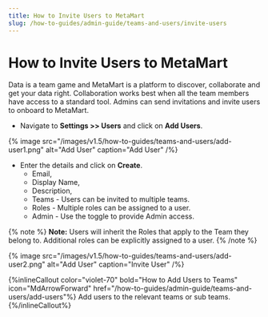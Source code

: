 ```yaml
---
title: How to Invite Users to MetaMart
slug: /how-to-guides/admin-guide/teams-and-users/invite-users
---
```


# How to Invite Users to MetaMart

Data is a team game and MetaMart is a platform to discover, collaborate and get your data right. Collaboration works best when all the team members have access to a standard tool. Admins can send invitations and invite users to onboard to MetaMart.

- Navigate to **Settings >> Users** and click on **Add Users**.

{% image
src="/images/v1.5/how-to-guides/teams-and-users/add-user1.png"
alt="Add User"
caption="Add User"
/%}

- Enter the details and click on **Create**.
  - Email, 
  - Display Name,
  - Description,
  - Teams - Users can be invited to multiple teams.
  - Roles - Multiple roles can be assigned to a user.
  - Admin - Use the toggle to provide Admin access.

{% note %}
**Note:** Users will inherit the Roles that apply to the Team they belong to. Additional roles can be explicitly assigned to a user.
{% /note %}

{% image
src="/images/v1.5/how-to-guides/teams-and-users/add-user2.png"
alt="Add User"
caption="Invite User"
/%}

{%inlineCallout
  color="violet-70"
  bold="How to Add Users to Teams"
  icon="MdArrowForward"
  href="/how-to-guides/admin-guide/teams-and-users/add-users"%}
  Add users to the relevant teams or sub teams.
{%/inlineCallout%}